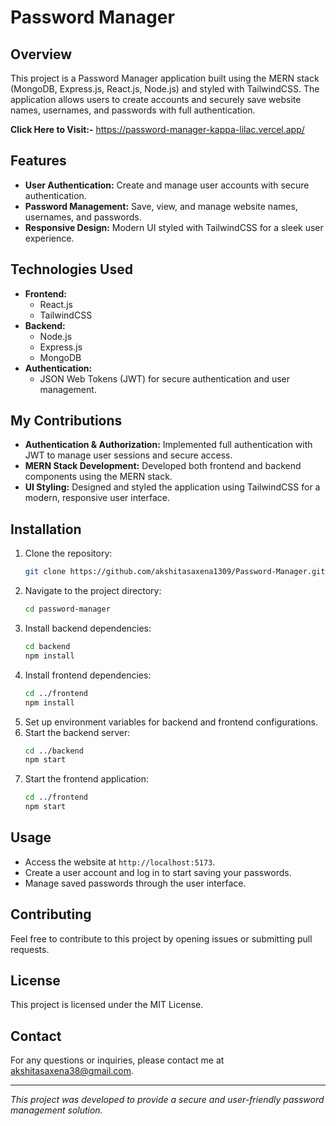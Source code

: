 # Password Manager

## Overview
This project is a Password Manager application built using the MERN stack (MongoDB, Express.js, React.js, Node.js) and styled with TailwindCSS. The application allows users to create accounts and securely save website names, usernames, and passwords with full authentication.

**Click Here to Visit:-** https://password-manager-kappa-lilac.vercel.app/

## Features
- **User Authentication:** Create and manage user accounts with secure authentication.
- **Password Management:** Save, view, and manage website names, usernames, and passwords.
- **Responsive Design:** Modern UI styled with TailwindCSS for a sleek user experience.

## Technologies Used
- **Frontend:**
  - React.js
  - TailwindCSS
- **Backend:**
  - Node.js
  - Express.js
  - MongoDB
- **Authentication:**
  - JSON Web Tokens (JWT) for secure authentication and user management.

## My Contributions
- **Authentication & Authorization:** Implemented full authentication with JWT to manage user sessions and secure access.
- **MERN Stack Development:** Developed both frontend and backend components using the MERN stack.
- **UI Styling:** Designed and styled the application using TailwindCSS for a modern, responsive user interface.

## Installation
1. Clone the repository:
    ```sh
    git clone https://github.com/akshitasaxena1309/Password-Manager.git
    ```
2. Navigate to the project directory:
    ```sh
    cd password-manager
    ```
3. Install backend dependencies:
    ```sh
    cd backend
    npm install
    ```
4. Install frontend dependencies:
    ```sh
    cd ../frontend
    npm install
    ```
5. Set up environment variables for backend and frontend configurations.
6. Start the backend server:
    ```sh
    cd ../backend
    npm start
    ```
7. Start the frontend application:
    ```sh
    cd ../frontend
    npm start
    ```

## Usage
- Access the website at `http://localhost:5173`.
- Create a user account and log in to start saving your passwords.
- Manage saved passwords through the user interface.

## Contributing
Feel free to contribute to this project by opening issues or submitting pull requests.

## License
This project is licensed under the MIT License.

## Contact
For any questions or inquiries, please contact me at akshitasaxena38@gmail.com.

---

*This project was developed to provide a secure and user-friendly password management solution.*
